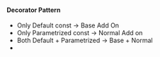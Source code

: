 

#### Decorator Pattern 

- Only Default const        -> Base Add On 
- Only Parametrized const   -> Normal Add on 
- Both Default + Parametrized -> Base + Normal
- 